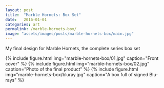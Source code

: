 ```yaml
---
layout: post
title:  "Marble Hornets: Box Set"
date:   2016-01-01
categories: art
permalink: /marble-hornets-box/
image: "assets/images/posts/marble-hornets-box/main.jpg"
---
```


<p class="post--full__excerpt">
	My final design for Marble Hornets, the complete series box set
</p>

<div class="gallery">
	{% include figure.html img="marble-hornets-box/01.jpg" caption="Front cover" %}
	{% include figure.html img="marble-hornets-box/02.jpg" caption="Photo of the final product" %}
	{% include figure.html img="marble-hornets-box/bluray.jpg" caption="A box full of signed Blu-rays" %}
</div>